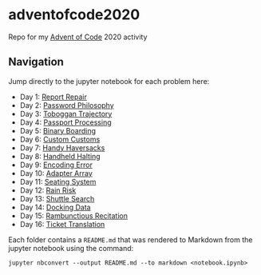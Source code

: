 # adventofcode2020
Repo for my [Advent of Code](https://adventofcode.com/) 2020 activity

## Navigation
Jump directly to the jupyter notebook for each problem here:

- Day 1: [Report Repair](https://github.com/artdavis/adventofcode2020/blob/main/day01/Report_Repair.ipynb)
- Day 2: [Password Philosophy](https://github.com/artdavis/adventofcode2020/blob/main/day02/Password_Philosophy.ipynb)
- Day 3: [Toboggan Trajectory](https://github.com/artdavis/adventofcode2020/blob/main/day03/Toboggan_Trajectory.ipynb)
- Day 4: [Passport Processing](https://github.com/artdavis/adventofcode2020/blob/main/day04/Passport_Processing.ipynb)
- Day 5: [Binary Boarding](https://github.com/artdavis/adventofcode2020/blob/main/day05/Binary_Boarding.ipynb)
- Day 6: [Custom Customs](https://github.com/artdavis/adventofcode2020/blob/main/day06/Custom_Customs.ipynb)
- Day 7: [Handy Haversacks](https://github.com/artdavis/adventofcode2020/blob/main/day07/Handy_Haversacks.ipynb)
- Day 8: [Handheld Halting](https://github.com/artdavis/adventofcode2020/blob/main/day08/Handheld_Halting.ipynb)
- Day 9: [Encoding Error](https://github.com/artdavis/adventofcode2020/blob/main/day09/Encoding_Error.ipynb)
- Day 10: [Adapter Array](https://github.com/artdavis/adventofcode2020/blob/main/day10/Adapter_Array.ipynb)
- Day 11: [Seating System](https://github.com/artdavis/adventofcode2020/blob/main/day11/Seating_System.ipynb)
- Day 12: [Rain Risk](https://github.com/artdavis/adventofcode2020/blob/main/day12/Rain_Risk.ipynb)
- Day 13: [Shuttle Search](https://github.com/artdavis/adventofcode2020/blob/main/day13/Shuttle_Search.ipynb)
- Day 14: [Docking Data](https://github.com/artdavis/adventofcode2020/blob/main/day14/Docking_Data.ipynb)
- Day 15: [Rambunctious Recitation](https://github.com/artdavis/adventofcode2020/blob/main/day15/Rambunctious_Recitation.ipynb)
- Day 16: [Ticket Translation](https://github.com/artdavis/adventofcode2020/blob/main/day16/Ticket_Translation.ipynb)

Each folder contains a `README.md` that was rendered to Markdown from the
jupyter notebook using the command:
```
jupyter nbconvert --output README.md --to markdown <notebook.ipynb>
```
